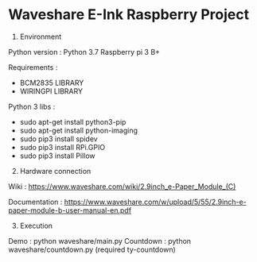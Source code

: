 # Waveshare E-Ink Raspberry Project

1. Environment

Python version : Python 3.7
Raspberry pi 3 B+

Requirements :
* BCM2835 LIBRARY
* WIRINGPI LIBRARY

Python 3 libs :
* sudo apt-get install python3-pip
* sudo apt-get install python-imaging
* sudo pip3 install spidev
* sudo pip3 install RPi.GPIO
* sudo pip3 install Pillow

2. Hardware connection

Wiki : https://www.waveshare.com/wiki/2.9inch_e-Paper_Module_(C)

Documentation : https://www.waveshare.com/w/upload/5/55/2.9inch-e-paper-module-b-user-manual-en.pdf

3. Execution

Demo : python waveshare/main.py
Countdown : python waveshare/countdown.py (required ty-countdown)
